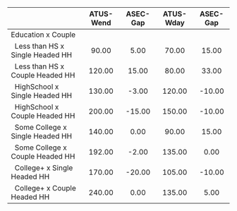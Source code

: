 
|                      |    ATUS-Wend |     ASEC-Gap |    ATUS-Wday |     ASEC-Gap |
| -------------------- | :----------: | :----------: | :----------: | :----------: |
| Education x Couple   |              |              |              |              |
| &nbsp;&nbsp;Less than HS x Single Headed HH |        90.00 |         5.00 |        70.00 |        15.00 |
| &nbsp;&nbsp;Less than HS x Couple Headed HH |       120.00 |        15.00 |        80.00 |        33.00 |
| &nbsp;&nbsp;HighSchool x Single Headed HH |       130.00 |        -3.00 |       120.00 |       -10.00 |
| &nbsp;&nbsp;HighSchool x Couple Headed HH |       200.00 |       -15.00 |       150.00 |       -10.00 |
| &nbsp;&nbsp;Some College x Single Headed HH |       140.00 |         0.00 |        90.00 |        15.00 |
| &nbsp;&nbsp;Some College x Couple Headed HH |       192.00 |        -2.00 |       135.00 |         0.00 |
| &nbsp;&nbsp;College+ x Single Headed HH |       170.00 |       -20.00 |       105.00 |       -10.00 |
| &nbsp;&nbsp;College+ x Couple Headed HH |       240.00 |         0.00 |       135.00 |         5.00 |

